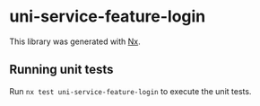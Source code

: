 # uni-service-feature-login

This library was generated with [Nx](https://nx.dev).

## Running unit tests

Run `nx test uni-service-feature-login` to execute the unit tests.
